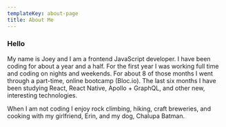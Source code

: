 ```yaml
---
templateKey: about-page
title: About Me
---
```

### Hello

My name is Joey and I am a frontend JavaScript developer. I have been coding for about a year and a half. For the first year I was working full time and coding on nights and weekends. For about 8 of those months I went through a part-time, online bootcamp (Bloc.io). The last six months I have been studying React, React Native, Apollo + GraphQL, and other new, interesting technologies.

When I am not coding I enjoy rock climbing, hiking, craft breweries, and cooking with my girlfriend, Erin, and my dog, Chalupa Batman.
